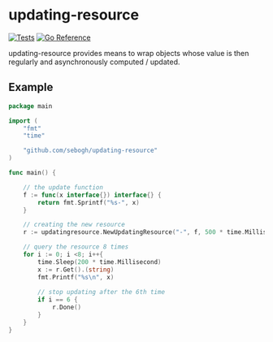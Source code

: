 # updating-resource

[![Tests](https://github.com/sebogh/updating-resource/workflows/Tests/badge.svg)](https://github.com/sebogh/updating-resource/actions?query=workflow%3ATests)
[![Go Reference](https://pkg.go.dev/badge/github.com/sebogh/updating-resource.svg)](https://pkg.go.dev/github.com/sebogh/updating-resource)

updating-resource provides means to wrap objects whose value is then regularly and asynchronously computed / updated.

## Example

~~~~ .go
package main

import (
	"fmt"
	"time"

	"github.com/sebogh/updating-resource"
)

func main() {

	// the update function
	f := func(x interface{}) interface{} {
		return fmt.Sprintf("%s-", x)
	}

	// creating the new resource
	r := updatingresource.NewUpdatingResource("-", f, 500 * time.Millisecond)

	// query the resource 8 times
	for i := 0; i <8; i++{
		time.Sleep(200 * time.Millisecond)
		x := r.Get().(string)
		fmt.Printf("%s\n", x)
		
		// stop updating after the 6th time 
		if i == 6 {
			r.Done()
		}
	}
}
~~~~